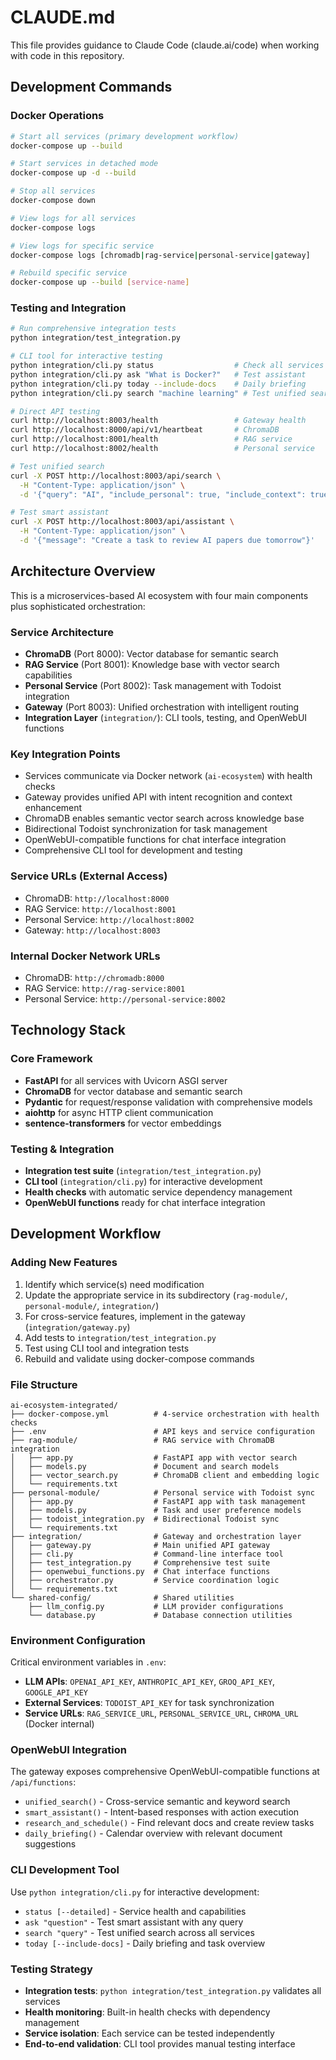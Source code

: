 # CLAUDE.md

This file provides guidance to Claude Code (claude.ai/code) when working with code in this repository.

## Development Commands

### Docker Operations
```bash
# Start all services (primary development workflow)
docker-compose up --build

# Start services in detached mode
docker-compose up -d --build

# Stop all services
docker-compose down

# View logs for all services
docker-compose logs

# View logs for specific service
docker-compose logs [chromadb|rag-service|personal-service|gateway]

# Rebuild specific service
docker-compose up --build [service-name]
```

### Testing and Integration
```bash
# Run comprehensive integration tests
python integration/test_integration.py

# CLI tool for interactive testing
python integration/cli.py status                  # Check all services
python integration/cli.py ask "What is Docker?"   # Test assistant
python integration/cli.py today --include-docs    # Daily briefing
python integration/cli.py search "machine learning" # Test unified search

# Direct API testing
curl http://localhost:8003/health                 # Gateway health
curl http://localhost:8000/api/v1/heartbeat       # ChromaDB
curl http://localhost:8001/health                 # RAG service
curl http://localhost:8002/health                 # Personal service

# Test unified search
curl -X POST http://localhost:8003/api/search \
  -H "Content-Type: application/json" \
  -d '{"query": "AI", "include_personal": true, "include_context": true}'

# Test smart assistant
curl -X POST http://localhost:8003/api/assistant \
  -H "Content-Type: application/json" \
  -d '{"message": "Create a task to review AI papers due tomorrow"}'
```

## Architecture Overview

This is a microservices-based AI ecosystem with four main components plus sophisticated orchestration:

### Service Architecture
- **ChromaDB** (Port 8000): Vector database for semantic search
- **RAG Service** (Port 8001): Knowledge base with vector search capabilities
- **Personal Service** (Port 8002): Task management with Todoist integration
- **Gateway** (Port 8003): Unified orchestration with intelligent routing
- **Integration Layer** (`integration/`): CLI tools, testing, and OpenWebUI functions

### Key Integration Points
- Services communicate via Docker network (`ai-ecosystem`) with health checks
- Gateway provides unified API with intent recognition and context enhancement
- ChromaDB enables semantic vector search across knowledge base
- Bidirectional Todoist synchronization for task management
- OpenWebUI-compatible functions for chat interface integration
- Comprehensive CLI tool for development and testing

### Service URLs (External Access)
- ChromaDB: `http://localhost:8000`
- RAG Service: `http://localhost:8001`
- Personal Service: `http://localhost:8002`
- Gateway: `http://localhost:8003`

### Internal Docker Network URLs
- ChromaDB: `http://chromadb:8000`
- RAG Service: `http://rag-service:8001`
- Personal Service: `http://personal-service:8002`

## Technology Stack

### Core Framework
- **FastAPI** for all services with Uvicorn ASGI server
- **ChromaDB** for vector database and semantic search
- **Pydantic** for request/response validation with comprehensive models
- **aiohttp** for async HTTP client communication
- **sentence-transformers** for vector embeddings

### Testing & Integration
- **Integration test suite** (`integration/test_integration.py`)
- **CLI tool** (`integration/cli.py`) for interactive development
- **Health checks** with automatic service dependency management
- **OpenWebUI functions** ready for chat interface integration

## Development Workflow

### Adding New Features
1. Identify which service(s) need modification
2. Update the appropriate service in its subdirectory (`rag-module/`, `personal-module/`, `integration/`)
3. For cross-service features, implement in the gateway (`integration/gateway.py`)
4. Add tests to `integration/test_integration.py`
5. Test using CLI tool and integration tests
6. Rebuild and validate using docker-compose commands

### File Structure
```
ai-ecosystem-integrated/
├── docker-compose.yml          # 4-service orchestration with health checks
├── .env                        # API keys and service configuration
├── rag-module/                 # RAG service with ChromaDB integration
│   ├── app.py                  # FastAPI app with vector search
│   ├── models.py               # Document and search models
│   ├── vector_search.py        # ChromaDB client and embedding logic
│   └── requirements.txt
├── personal-module/            # Personal service with Todoist sync
│   ├── app.py                  # FastAPI app with task management
│   ├── models.py               # Task and user preference models
│   ├── todoist_integration.py  # Bidirectional Todoist sync
│   └── requirements.txt
├── integration/                # Gateway and orchestration layer
│   ├── gateway.py              # Main unified API gateway
│   ├── cli.py                  # Command-line interface tool
│   ├── test_integration.py     # Comprehensive test suite
│   ├── openwebui_functions.py  # Chat interface functions
│   ├── orchestrator.py         # Service coordination logic
│   └── requirements.txt
└── shared-config/              # Shared utilities
    ├── llm_config.py           # LLM provider configurations
    └── database.py             # Database connection utilities
```

### Environment Configuration
Critical environment variables in `.env`:
- **LLM APIs**: `OPENAI_API_KEY`, `ANTHROPIC_API_KEY`, `GROQ_API_KEY`, `GOOGLE_API_KEY`
- **External Services**: `TODOIST_API_KEY` for task synchronization
- **Service URLs**: `RAG_SERVICE_URL`, `PERSONAL_SERVICE_URL`, `CHROMA_URL` (Docker internal)

### OpenWebUI Integration
The gateway exposes comprehensive OpenWebUI-compatible functions at `/api/functions`:
- `unified_search()` - Cross-service semantic and keyword search
- `smart_assistant()` - Intent-based responses with action execution
- `research_and_schedule()` - Find relevant docs and create review tasks
- `daily_briefing()` - Calendar overview with relevant document suggestions

### CLI Development Tool
Use `python integration/cli.py` for interactive development:
- `status [--detailed]` - Service health and capabilities
- `ask "question"` - Test smart assistant with any query
- `search "query"` - Test unified search across all services
- `today [--include-docs]` - Daily briefing and task overview

### Testing Strategy
- **Integration tests**: `python integration/test_integration.py` validates all services
- **Health monitoring**: Built-in health checks with dependency management
- **Service isolation**: Each service can be tested independently
- **End-to-end validation**: CLI tool provides manual testing interface